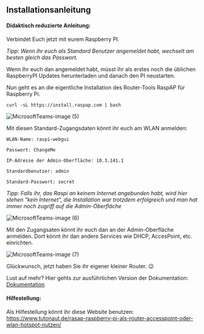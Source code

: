 ## Installationsanleitung 

#### Didaktisch reduzierte Anleitung: 

Verbindet Euch jetzt mit eurem Raspberry PI. 

*Tipp: Wenn ihr euch als Standard Benutzer angemeldet habt, wechselt am besten gleich das Passwort.*

Wenn Ihr euch dan angemeldet habt, müsst ihr als erstes noch die üblichen RaspberryPI Updates herunterladen und danach den PI neustarten. 

Nun geht es an die eigentliche Installation des Router-Tools RaspAP für Raspberry Pi.

`curl -sL https://install.raspap.com | bash`

![MicrosoftTeams-image (5)](https://user-images.githubusercontent.com/89446428/138842645-4b5d3818-e091-42b5-b7d0-e1172e4de27b.jpg)

Mit diesen Standard-Zugangsdaten könnt ihr euch am WLAN anmelden: 

`WLAN-Name: raspi-webgui`

`Passwort: ChangeMe`

`IP-Adresse der Admin-Oberfläche: 10.3.141.1`

`Standardbenutzer: admin`

`Standard-Passwort: secret`

*Tipp: Falls ihr, das Raspi an keinem Internet angebunden habt, wird hier stehen "kein Internet", die Installation war trotzdem erfolgreich und man hat immer noch zugriff auf die Admin-Oberfläche*

![MicrosoftTeams-image (6)](https://user-images.githubusercontent.com/89446428/138841017-d02363cf-2aad-4524-8b84-c52426d5c29f.png)

Mit den Zugangsaten könnt ihr euch dan an der Admin-Oberfläche anmelden. Dort könnt ihr dan andere Services wie DHCP, AccesPoint, etc. einrichten. 

![MicrosoftTeams-image (7)](https://user-images.githubusercontent.com/89446428/138842332-8f780cd0-e940-4a5c-88d7-ed82d90c345e.jpg)



Glückwunsch, jetzt haben Sie ihr eigener kleiner Router. :wink:

Lust auf mehr? Hier gehts zur ausführlichen Version der Dokumentation: [Dokumentation](/M306Router/Install.md)


#### Hilfestellung: 
Als Hilfestellung könnt ihr diese Website benutzen: https://www.tutonaut.de/rasap-raspberry-pi-als-router-accesspoint-oder-wlan-hotspot-nutzen/
